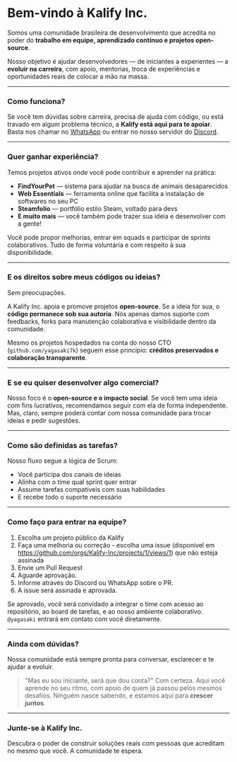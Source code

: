 # Bem-vindo à Kalify Inc.

Somos uma comunidade brasileira de desenvolvimento que acredita no poder do **trabalho em equipe, aprendizado contínuo e projetos open-source**.

Nosso objetivo é ajudar desenvolvedores — de iniciantes a experientes — a **evoluir na carreira**, com apoio, mentorias, troca de experiências e oportunidades reais de colocar a mão na massa.

---

### Como funciona?

Se você tem dúvidas sobre carreira, precisa de ajuda com código, ou está travado em algum problema técnico, a **Kalify está aqui para te apoiar**. Basta nos chamar no [WhatsApp](https://chat.whatsapp.com/ESgYKVgH8KZ5U5lHLvv8j0) ou entrar no nosso servidor do [Discord](https://discord.gg/jhSepmE7nN).

---

### Quer ganhar experiência?

Temos projetos ativos onde você pode contribuir e aprender na prática:

* **FindYourPet** — sistema para ajudar na busca de animais desaparecidos
* **Web Essentials** — ferramenta online que facilita a instalação de softwares no seu PC
* **Steamfolio** — portfólio estilo Steam, voltado para devs
* **E muito mais** — você também pode trazer sua ideia e desenvolver com a gente!

Você pode propor melhorias, entrar em squads e participar de sprints colaborativos. Tudo de forma voluntária e com respeito à sua disponibilidade.

---

### E os direitos sobre meus códigos ou ideias?

Sem preocupações.

A Kalify Inc. apoia e promove projetos **open-source**. Se a ideia for sua, o **código permanece sob sua autoria**. Nós apenas damos suporte com feedbacks, forks para manutenção colaborativa e visibilidade dentro da comunidade.

Mesmo os projetos hospedados na conta do nosso CTO (`github.com/yagasaki7k`) seguem esse princípio: **créditos preservados e colaboração transparente**.

---

### E se eu quiser desenvolver algo comercial?

Nosso foco é o **open-source e o impacto social**. Se você tem uma ideia com fins lucrativos, recomendamos seguir com ela de forma independente. Mas, claro, sempre poderá contar com nossa comunidade para trocar ideias e pedir sugestões.

---

### Como são definidas as tarefas?

Nosso fluxo segue a lógica de Scrum:

* Você participa dos canais de ideias
* Alinha com o time qual sprint quer entrar
* Assume tarefas compatíveis com suas habilidades
* E recebe todo o suporte necessário

---

### Como faço para entrar na equipe?

1. Escolha um projeto público da Kalify
2. Faça uma melhoria ou correção - escolha uma issue (disponível em https://github.com/orgs/Kalify-Inc/projects/1/views/1) que não esteja assinada
3. Envie um Pull Request
4. Aguarde aprovação.
5. Informe através do Discord ou WhatsApp sobre o PR.
6. A issue será assinada e aprovada.

Se aprovado, você será convidado a integrar o time com acesso ao repositório, ao board de tarefas, e ao nosso ambiente colaborativo. `@yagasaki` entrará em contato com você diretamente.

---

### Ainda com dúvidas?

Nossa comunidade está sempre pronta para conversar, esclarecer e te ajudar a evoluir.

> "Mas eu sou iniciante, será que dou conta?"
> Com certeza. Aqui você aprende no seu ritmo, com apoio de quem já passou pelos mesmos desafios. Ninguém nasce sabendo, e estamos aqui para **crescer juntos**.

---

### Junte-se à Kalify Inc.

Descubra o poder de construir soluções reais com pessoas que acreditam no mesmo que você.
A comunidade te espera.
